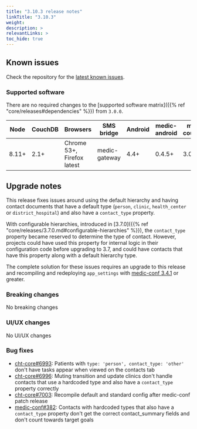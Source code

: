 ```yaml
---
title: "3.10.3 release notes"
linkTitle: "3.10.3"
weight: 
description: >
relevantLinks: >
toc_hide: true
---
```


## Known issues

Check the repository for the [latest known issues](https://github.com/medic/cht-core/issues?q=is%3Aissue+label%3A%22Affects%3A+3.10.3%22).

### Supported software

There are no required changes to the [supported software matrix]({{% ref "core/releases#dependencies" %}})
 from `3.0.0`.

| Node | CouchDB | Browsers | SMS bridge | Android | medic-android | medic-couch2pg |
|----|----|----|----|----|----|---|
| 8.11+ | 2.1+ | Chrome 53+, Firefox latest | medic-gateway | 4.4+ | 0.4.5+ | 3.0+ |

## Upgrade notes

This release fixes issues around using the default hierarchy and having contact documents that have a default type (`person`, `clinic`, `health_center` or `district_hospital`) and also have a `contact_type` property. 

With configurable hierarchies, introduced in [3.7.0]({{% ref "core/releases/3.7.0.md#configurable-hierarchies" %}}), the `contact_type` property became reserved to determine the type of contact. 
However, projects could have used this property for internal logic in their configuration code before upgrading to 3.7, and could have contacts that have this property along with a default hierarchy type. 

The complete solution for these issues requires an upgrade to this release and recompiling and redeploying `app_settings` with [medic-conf 3.4.1](https://github.com/medic/cht-conf/blob/master/release-notes.md#340) or greater.

### Breaking changes

No breaking changes

### UI/UX changes

No UI/UX changes

### Bug fixes

- [cht-core#6993](https://github.com/medic/cht-core/issues/6993): Patients with `type: 'person', contact_type: 'other'` don't have tasks appear when viewed on the contacts tab
- [cht-core#6996](https://github.com/medic/cht-core/issues/6996): Muting transition and update clinics don't handle contacts that use a hardcoded type and also have a `contact_type` property correctly
- [cht-core#7003](https://github.com/medic/cht-core/issues/7003): Recompile default and standard config after medic-conf patch release
- [medic-conf#382](https://github.com/medic/cht-conf/issues/382): Contacts with hardcoded types that also have a `contact_type` property don't get the correct contact_summary fields and don't count towards target goals
